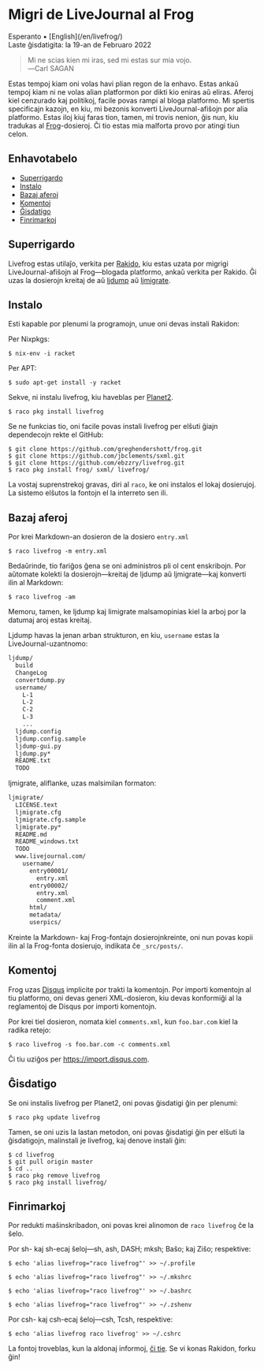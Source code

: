 Migri de LiveJournal al Frog
============================

<div class="center">Esperanto ▪ [English](/en/livefrog/)</div>
<div class="center">Laste ĝisdatigita: la 19-an de Februaro 2022</div>

>Mi ne scias kien mi iras, sed mi estas sur mia vojo.<br>
>―Carl SAGAN

Estas tempoj kiam oni volas havi plian regon de la enhavo. Estas ankaŭ tempoj kiam ni ne volas
alian platformon por dikti kio eniras aŭ eliras. Aferoj kiel cenzurado kaj politikoj, facile
povas rampi al bloga platformo. Mi spertis specificajn kazojn, en kiu, mi bezonis konverti
LiveJournal-afiŝojn por alia platformo. Estas iloj kiuj faras tion, tamen, mi trovis nenion, ĝis
nun, kiu tradukas al [Frog](https://github.com/greghendershott/frog/)-dosieroj. Ĉi tio estas mia
malforta provo por atingi tiun celon.


<a name="et">Enhavotabelo</a>
-----------------------------

- [Superrigardo](#superrigardo)
- [Instalo](#instalo)
- [Bazaj aferoj](#bazaj)
- [Komentoj](#komentoj)
- [Ĝisdatigo](#gxisdatigo)
- [Finrimarkoj](#finrimarkoj)


<a name="superrigardo">Superrigardo</a>
---------------------------------------

Livefrog estas utilaĵo, verkita per [Rakido](http://racket-lang.org), kiu estas uzata por migrigi
LiveJournal-afiŝojn al Frog—blogada platformo, ankaŭ verkita per Rakido. Ĝi uzas la dosierojn
kreitaj de aŭ [ljdump](http://hewgill.com/ljdump/) aŭ
[ljmigrate](https://github.com/ceejbot/ljmigrate).


<a name="instalo">Instalo</a>
-----------------------------

Esti kapable por plenumi la programojn, unue oni devas instali Rakidon:

Per Nixpkgs:

    $ nix-env -i racket

Per APT:

    $ sudo apt-get install -y racket

Sekve, ni instalu livefrog, kiu haveblas per [Planet2](https://pkg.racket-lang.org).

    $ raco pkg install livefrog

Se ne funkcias tio, oni facile povas instali livefrog per elŝuti ĝiajn dependecojn rekte el
GitHub:

    $ git clone https://github.com/greghendershott/frog.git
    $ git clone https://github.com/jbclements/sxml.git
    $ git clone https://github.com/ebzzry/livefrog.git
    $ raco pkg install frog/ sxml/ livefrog/

La vostaj suprenstrekoj gravas, diri al `raco`, ke oni instalos el lokaj dosierujoj. La sistemo
elŝutos la fontojn el la interreto sen ili.


<a name="bazaj">Bazaj aferoj</a>
--------------------------------

Por krei Markdown-an dosieron de la dosiero `entry.xml`

    $ raco livefrog -m entry.xml

Bedaŭrinde, tio fariĝos ĝena se oni administros pli ol cent enskribojn. Por aŭtomate kolekti la
dosierojn—kreitaj de ljdump aŭ ljmigrate—kaj konverti ilin al Markdown:

    $ raco livefrog -am

Memoru, tamen, ke ljdump kaj limigrate malsamopinias kiel la arboj por la datumaj aroj
estas kreitaj.

Ljdump havas la jenan arban strukturon, en kiu, `username` estas la LiveJournal-uzantnomo:

```bash
ljdump/
  build
  ChangeLog
  convertdump.py
  username/
    L-1
    L-2
    C-2
    L-3
    ...
  ljdump.config
  ljdump.config.sample
  ljdump-gui.py
  ljdump.py*
  README.txt
  TODO
```

ljmigrate, aliflanke, uzas malsimilan formaton:

```bash
ljmigrate/
  LICENSE.text
  ljmigrate.cfg
  ljmigrate.cfg.sample
  ljmigrate.py*
  README.md
  README_windows.txt
  TODO
  www.livejournal.com/
    username/
      entry00001/
        entry.xml
      entry00002/
        entry.xml
        comment.xml
      html/
      metadata/
      userpics/
```

Kreinte la Markdown- kaj Frog-fontajn dosierojnkreinte, oni nun povas kopii ilin al la Frog-fonta
dosierujo, indikata ĉe `_src/posts/`.


<a name="komentoj">Komentoj</a>
-------------------------------

Frog uzas [Disqus](https://disqus.com) implicite por trakti la komentojn. Por importi komentojn al
tiu platformo, oni devas generi XML-dosieron, kiu devas konformiĝi al la reglamentoj de Disqus
por importi komentojn.

Por krei tiel dosieron, nomata kiel `comments.xml`, kun `foo.bar.com` kiel la radika retejo:

    $ raco livefrog -s foo.bar.com -c comments.xml

Ĉi tiu uziĝos per <https://import.disqus.com>.


<a name="gxisdatigo">Ĝisdatigo</a>
----------------------------------

Se oni instalis livefrog per Planet2, oni povas ĝisdatigi ĝin per plenumi:

    $ raco pkg update livefrog

Tamen, se oni uzis la lastan metodon, oni povas ĝisdatigi ĝin per elŝuti la ĝisdatigojn, malinstali je
livefrog, kaj denove instali ĝin:

    $ cd livefrog
    $ git pull origin master
    $ cd ..
    $ raco pkg remove livefrog
    $ raco pkg install livefrog/


<a name="finrimarkoj">Finrimarkoj</a>
-------------------------------------

Por redukti maŝinskribadon, oni povas krei alinomon de `raco livefrog` ĉe la ŝelo.

Por sh- kaj sh-ecaj ŝeloj—sh, ash, DASH; mksh; Baŝo; kaj Ziŝo; respektive:

    $ echo 'alias livefrog="raco livefrog"' >> ~/.profile

    $ echo 'alias livefrog="raco livefrog"' >> ~/.mkshrc

    $ echo 'alias livefrog="raco livefrog"' >> ~/.bashrc

    $ echo 'alias livefrog="raco livefrog"' >> ~/.zshenv

Por csh- kaj csh-ecaj ŝeloj—csh, Tcsh, respektive:

    $ echo 'alias livefrog raco livefrog' >> ~/.cshrc

La fontoj troveblas, kun la aldonaj informoj, [ĉi tie](https://github.com/ebzzry/livefrog). Se vi konas
Rakidon, forku ĝin!
